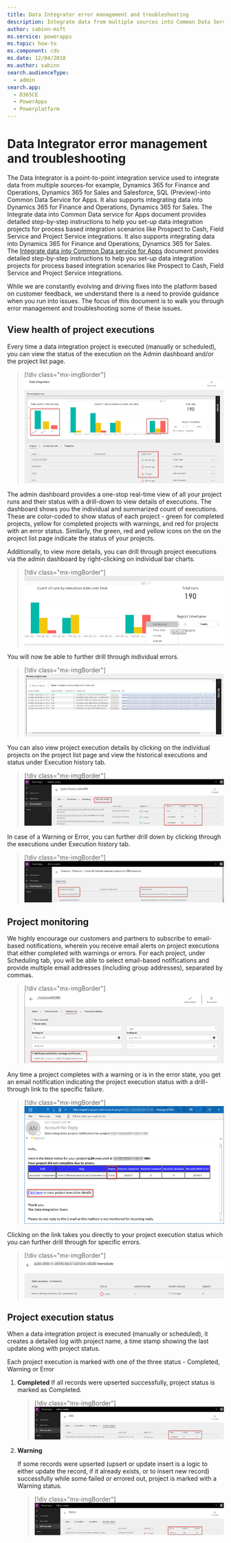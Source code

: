 ```yaml
---
title: Data Integrator error management and troubleshooting
description: Integrate data from multiple sources into Common Data Service for Apps
author: sabinn-msft
ms.service: powerapps
ms.topic: how-to
ms.component: cds
ms.date: 12/04/2018
ms.author: sabinn
search.audienceType: 
  - admin
search.app: 
  - D365CE
  - PowerApps
  - Powerplatform
---
```

# Data Integrator error management and troubleshooting

The Data Integrator is a point-to-point integration service used to integrate data from multiple sources-for example, Dynamics 365 for Finance and Operations, Dynamics 365 for Sales and Salesforce, SQL (Preview)-into Common Data Service for Apps. It also supports integrating data into Dynamics 365 for Finance and Operations, Dynamics 365 for Sales. The Integrate data into Common Data service for Apps document provides detailed step-by-step instructions to help you set-up data integration projects for process based integration scenarios like Prospect to Cash, Field Service and Project Service integrations. It also supports integrating data into Dynamics 365 for Finance and Operations, Dynamics 365 for Sales. The [Integrate data into Common Data service for Apps](data-integrator.md) document provides detailed step-by-step instructions to help you set-up data integration projects for process based integration scenarios like Prospect to Cash, Field Service and Project Service integrations. 

While we are constantly evolving and driving fixes into the platform based on customer feedback, we understand there is a need to provide guidance when you run into issues.  The focus of this document is to walk you through error management and troubleshooting some of these issues.

## View health of project executions

Every time a data integration project is executed (manually or scheduled), you can view the status of the execution on the Admin dashboard and/or the project list page.  

> [!div class="mx-imgBorder"] 
> ![](media/DashboardandProjectListing.png "Dashboard and project listing")

The admin dashboard provides a one-stop real-time view of all your project runs and their status with a drill-down to view details of executions. The dashboard shows you the individual and summarized count of executions. These are color-coded to show status of each project - green for completed projects, yellow for completed projects with warnings, and red for projects with an error status. Similarly, the green, red and yellow icons on the on the project list page indicate the status of your projects.

Additionally, to view more details, you can drill through project executions via the admin dashboard by right-clicking on individual bar charts.

> [!div class="mx-imgBorder"] 
> ![](media/DashboardDrill-down.png "Dashboard drill down")

You will now be able to further drill through individual errors.

> [!div class="mx-imgBorder"] 
> ![](media/DashboardDrill-down2.png "Dashboard drill down")

You can also view project execution details by clicking on the individual projects on the project list page and view the historical executions and status under Execution history tab.

> [!div class="mx-imgBorder"] 
> ![](media/ProjectExecutionhistory.png "Project execution history")

In case of a Warning or Error, you can further drill down by clicking through the executions under Execution history tab.

> [!div class="mx-imgBorder"] 
> ![](media/DashboardDrill-down3.png "Project execution history warning")

## Project monitoring

We highly encourage our customers and partners to subscribe to email-based notifications, wherein you receive email alerts on project executions that either completed with warnings or errors. For each project, under Scheduling tab, you will be able to select email-based notifications and provide multiple email addresses (including group addresses), separated by commas.

> [!div class="mx-imgBorder"] 
> ![](media/RemoteMonitoring.png "Remote monitoring warning")

Any time a project completes with a warning or is in the error state, you get an email notification indicating the project execution status with a drill-through link to the specific failure.

> [!div class="mx-imgBorder"] 
> ![](media/RemoteMonitoring-EmailNotification.png "Remote monitoring email notification")

Clicking on the link takes you directly to your project execution status which you can further drill through for specific errors.

> [!div class="mx-imgBorder"] 
> ![](media/RemoteMonitoring-EmailNotification-clickthrough.png "Remote monitoring email notification drill down")

## Project execution status

When a data integration project is executed (manually or scheduled), it creates a detailed log with project name, a time stamp showing the last update along with project status.

Each project execution is marked with one of the three status - Completed, Warning or Error

1. **Completed**
   If all records were upserted successfully, project status is marked as Completed. 

   > [!div class="mx-imgBorder"] 
   > ![](media/ProjectStatus_Complete.png "Project status complete")

2. **Warning**

   If some records were upserted (upsert or update insert is a logic to either update the record, if it already exists, or to insert new record) successfully while some failed or errored out, project is marked with a Warning status.

   > [!div class="mx-imgBorder"] 
   > ![](media/ProjectStatus_Warning.png "Project status complete")











